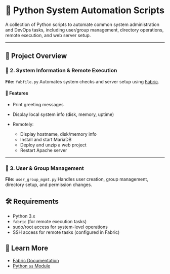# 🐍 Python System Automation Scripts

A collection of Python scripts to automate common system administration and DevOps tasks, including user/group management, directory operations, remote execution, and web server setup.

---

## 📁 Project Overview


### 🔹 2. System Information & Remote Execution

**File:** `fabfile.py`
Automates system checks and server setup using [Fabric](http://www.fabfile.org/).

#### 🔧 Features

* Print greeting messages
* Display local system info (disk, memory, uptime)
* Remotely:

  * Display hostname, disk/memory info
  * Install and start MariaDB
  * Deploy and unzip a web project
  * Restart Apache server

---

### 🔹 3. User & Group Management

**File:** `user_group_mgmt.py`
Handles user creation, group management, directory setup, and permission changes.

## 🛠 Requirements

* Python 3.x
* `fabric` (for remote execution tasks)
* sudo/root access for system-level operations
* SSH access for remote tasks (configured in Fabric)


## 🧠 Learn More

* [Fabric Documentation](http://www.fabfile.org/)
* [Python `os` Module](https://docs.python.org/3/library/os.html)





